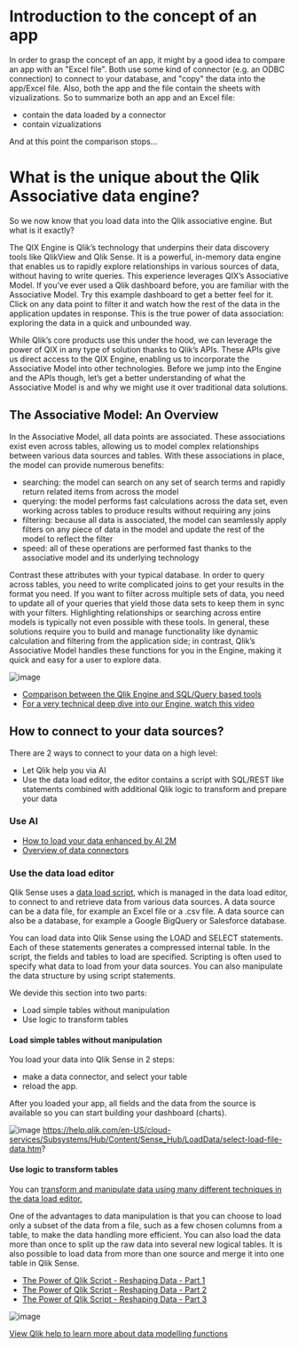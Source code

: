 
# Introduction to the concept of an app
In order to grasp the concept of an app, it might by a good idea to compare an app with an "Excel file". Both use some kind of connector (e.g. an ODBC connection) to connect to your database, and "copy" the data into the app/Excel file. Also, both the app and the file contain the sheets with vizualizations. So to summarize both an app and an Excel file:
- contain the data loaded by a connector
- contain vizualizations

And at this point the comparison stops...

# What is the unique about the Qlik Associative data engine?
So we now know that you load data into the Qlik associative engine. But what is it exactly? 

The QIX Engine is Qlik’s technology that underpins their data discovery tools like QlikView and Qlik Sense. It is a powerful, in-memory data engine that enables us to rapidly explore relationships in various sources of data, without having to write queries. This experience leverages QIX’s Associative Model. If you’ve ever used a Qlik dashboard before, you are familiar with the Associative Model. Try this example dashboard to get a better feel for it. Click on any data point to filter it and watch how the rest of the data in the application updates in response. This is the true power of data association: exploring the data in a quick and unbounded way.

While Qlik’s core products use this under the hood, we can leverage the power of QIX in any type of solution thanks to Qlik’s APIs. These APIs give us direct access to the QIX Engine, enabling us to incorporate the Associative Model into other technologies. Before we jump into the Engine and the APIs though, let’s get a better understanding of what the Associative Model is and why we might use it over traditional data solutions.

## The Associative Model: An Overview
In the Associative Model, all data points are associated. These associations exist even across tables, allowing us to model complex relationships between various data sources and tables. With these associations in place, the model can provide numerous benefits:
- searching: the model can search on any set of search terms and rapidly return related items from across the model
- querying: the model performs fast calculations across the data set, even working across tables to produce results without requiring any joins
- filtering: because all data is associated, the model can seamlessly apply filters on any piece of data in the model and update the rest of the model to reflect the filter
- speed: all of these operations are performed fast thanks to the associative model and its underlying technology

Contrast these attributes with your typical database. In order to query across tables, you need to write complicated joins to get your results in the format you need. If you want to filter across multiple sets of data, you need to update all of your queries that yield those data sets to keep them in sync with your filters. Highlighting relationships or searching across entire models is typically not even possible with these tools. In general, these solutions require you to build and manage functionality like dynamic calculation and filtering from the application side; in contrast, Qlik’s Associative Model handles these functions for you in the Engine, making it quick and easy for a user to explore data.

![image](https://user-images.githubusercontent.com/12411165/227788244-865618c5-7165-4179-9923-b2fa03d91777.png)

- [Comparison between the Qlik Engine and SQL/Query based tools](https://youtu.be/wlkML7Hys6o?t=4)
- [For a very technical deep dive into our Engine, watch this video](https://youtu.be/wevhFK_AID8?t=163)

## How to connect to your data sources?
There are 2 ways to connect to your data on a high level:
- Let Qlik help you via AI
- Use the data load editor, the editor contains a script with SQL/REST like statements combined with additional Qlik logic to transform and prepare your data

### Use AI
- [How to load your data enhanced by AI 2M](https://youtu.be/b2wFIjqV8U8)
- [Overview of data connectors](https://youtu.be/SUN4P9FQwhQ)

### Use the data load editor
Qlik Sense uses a [data load script]((https://youtu.be/EBRgBsXLA4Y?t=5) ), which is managed in the data load editor, to connect to and retrieve data from various data sources. A data source can be a data file, for example an Excel file or a .csv file. A data source can also be a database, for example a Google BigQuery or Salesforce database.

You can load data into Qlik Sense using the LOAD and SELECT statements. Each of these statements generates a compressed internal table. In the script, the fields and tables to load are specified. Scripting is often used to specify what data to load from your data sources. You can also manipulate the data structure by using script statements.

We devide this section into two parts:
- Load simple tables without manipulation
- Use logic to transform tables

#### Load simple tables without manipulation

You load your data into Qlik Sense in 2 steps:
- make a data connector, and select your table
- reload the app.

After you loaded your app, all fields and the data from the source is available so you can start building your dashboard (charts).

![image](https://user-images.githubusercontent.com/12411165/227897060-edca4833-c08a-4fcc-9ba4-55a809750677.png)
https://help.qlik.com/en-US/cloud-services/Subsystems/Hub/Content/Sense_Hub/LoadData/select-load-file-data.htm?


#### Use logic to transform tables

You can [transform and manipulate data using many different techniques in the data load editor.](https://help.qlik.com/en-US/cloud-services/Subsystems/Hub/Content/Sense_Hub/Tutorials/transforming-data.htm?)

One of the advantages to data manipulation is that you can choose to load only a subset of the data from a file, such as a few chosen columns from a table, to make the data handling more efficient. You can also load the data more than once to split up the raw data into several new logical tables. It is also possible to load data from more than one source and merge it into one table in Qlik Sense.

- [The Power of Qlik Script - Reshaping Data - Part 1](https://youtu.be/xkBFyNys1LI)
- [The Power of Qlik Script - Reshaping Data - Part 2](https://youtu.be/YjATejfEOxc)
- [The Power of Qlik Script - Reshaping Data - Part 3](https://youtu.be/dhJv4A2eQz8)

![image](https://user-images.githubusercontent.com/12411165/227707170-8ea253cd-b10f-45ca-959a-115657d30721.png)

[View Qlik help to learn more about data modelling functions](https://help.qlik.com/en-US/sense/November2022/Subsystems/Hub/Content/Sense_Hub/DataModeling/best-practices-data-modeling.htm)




